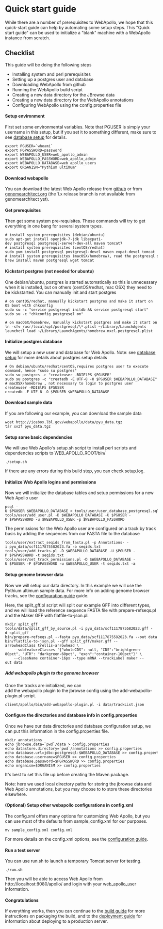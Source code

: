 # Quick start guide


While there are a number of prerequisites to WebApollo, we hope that
this quick-start guide can help by automating some setup steps. This
"Quick start guide" can be used to initialize a "blank" machine with a
WebApollo instance from scratch.

## Checklist
This guide will be doing the following steps

 - Installing system and perl prerequisites
 - Setting up a postgres user and database
 - Downloading WebApollo from github
 - Running the WebApollo build script
 - Creating a new data directory for the JBrowse data
 - Creating a new data directory for the WebApollo annotations
 - Configuring WebApollo using the config.properties file

#### Setup environment
First set some environmental variables. Note that PGUSER is simply your username in this setup, but if you set it to something different, make sure to see [database setup](Database_setup.md) for details.

    export PGUSER=`whoami`
    export PGPASSWORD=password
    export WEBAPOLLO_USER=web_apollo_admin
    export WEBAPOLLO_PASSWORD=web_apollo_admin
    export WEBAPOLLO_DATABASE=web_apollo_users
    export ORGANISM="Pythium ultimum"

#### Download webapollo

You can download the latest Web Apollo release from [github](https://github.com/gmod/Apollo.git) or from
[genomearchitect.org](http://genomearchitect.org) (the 1.x release branch is not available from genomearchitect yet).


#### Get prerequisites

Then get some system pre-requisites. These commands will try to get everything in one bang for several system types.

    # install system prerequisites (debian/ubuntu)
    sudo apt-get install openjdk-7-jdk libexpat1-dev postgresql postgresql-server-dev-all maven tomcat7
    # install system prerequisites (centOS/redhat)
    sudo yum install postgresql postgresql-devel maven expat-devel tomcat
    # install system prerequisites (macOSX/homebrew), read the postgresql start guide
    brew install maven postgresql wget tomcat

#### Kickstart postgres (not needed for ubuntu)
One debian/ubuntu, postgres is started automatically so this is unnecessary when it is installed, but on others (centOS/redhat, mac OSX) they need to be kickstarted. You can manually init and start postgres

    # on centOS/redhat, manually kickstart postgres and make it start on OS boot with chkconfig
    sudo su -c "service postgresql initdb && service postgresql start"
    sudo su -c "chkconfig postgresql on"

    # on macOSX/homebrew, manually kickstart postgres and make it start on OS boot with launchctl
    ln -sfv /usr/local/opt/postgresql/\*.plist ~/Library/LaunchAgents
    launchctl load ~/Library/LaunchAgents/homebrew.mxcl.postgresql.plist

#### Initialize postgres database
We will setup a new user and database for Web Apollo. Note: see [database setup](Database_setup.md#authentication) for more details about postgres setup details

    # On debian/ubuntu/redhat/centOS,requires postgres user to execute command, hence "sudo su postgres"
    sudo su postgres -c "createuser -RDIElPS $PGUSER"
    sudo su postgres -c "createdb -E UTF-8 -O $PGUSER $WEBAPOLLO_DATABASE"
    # macOSX/homebrew , not necessary to login to postgres user
    createuser -RDIElPS $PGUSER
    createdb -E UTF-8 -O $PGUSER $WEBAPOLLO_DATABASE

#### Download sample data

If you are following our example, you can download the sample data

    wget http://icebox.lbl.gov/webapollo/data/pyu_data.tgz
    tar xvzf pyu_data.tgz

#### Setup some basic dependencies

We will use Web Apollo's setup.sh script to install perl scripts and dependencies scripts to WEB\_APOLLO\_ROOT/bin/

    ./setup.sh

If there are any errors during this build step, you can check setup.log.

#### Initialize Web Apollo logins and permissions
Now we will initialize the database tables and setup permissions for a new Web Apollo user

    psql -U $PGUSER $WEBAPOLLO_DATABASE < tools/user/user_database_postgresql.sql
    tools/user/add_user.pl -D $WEBAPOLLO_DATABASE -U $PGUSER -P $PGPASSWORD -u $WEBAPOLLO_USER -p $WEBAPOLLO_PASSWORD

The permissions for the Web Apollo user are configured on a track by track basis by adding the sequences from our FASTA file to the database 

    tools/user/extract_seqids_from_fasta.pl -p Annotations- -i pyu_data/scf1117875582023.fa -o seqids.txt
    tools/user/add_tracks.pl -D $WEBAPOLLO_DATABASE -U $PGUSER -P $PGPASSWORD -t seqids.txt
    tools/user/set_track_permissions.pl -D $WEBAPOLLO_DATABASE -U $PGUSER -P $PGPASSWORD -u $WEBAPOLLO_USER -t seqids.txt -a


#### Setup genome browser data
Now we will setup our data directory. In this example we will use the Pythium ultimum sample data. For more info on adding genome browser tracks, see the [configuration guide](Configure.md) guide.

Here, the split_gff.pl script will split our example GFF into different types, and we will load the reference sequence FASTA file with prepare-refseqs.pl and the Maker GFF with flatfile-to-json.pl.

    mkdir split_gff
    tools/data/split_gff_by_source.pl -i pyu_data/scf1117875582023.gff -d split_gff
    bin/prepare-refseqs.pl --fasta pyu_data/scf1117875582023.fa --out data
    bin/flatfile-to-json.pl --gff split_gff/maker.gff --arrowheadClass trellis-arrowhead \
        --subfeatureClasses '{"wholeCDS": null, "CDS":"brightgreen-80pct", "UTR": "darkgreen-60pct", "exon":"container-100pct"}' \
        --className container-16px --type mRNA --trackLabel maker --out data

##### Add webapollo plugin to the genome browser
Once the tracks are initialized, we can add the webapollo plugin to the jbrowse config using the add-webapollo-plugin.pl script.

    client/apollo/bin/add-webapollo-plugin.pl -i data/trackList.json

#### Configure the directories and database info in config.properties

Once we have our data directories and database configuration setup, we can put this information in the config.properties file.

    mkdir annotations
    echo jbrowse.data=`pwd`/data > config.properties
    echo datastore.directory=`pwd`/annotations >> config.properties
    echo database.url=jdbc:postgresql:$WEBAPOLLO_DATABASE >> config.properties
    echo database.username=$PGUSER >> config.properties
    echo database.password=$PGPASSWORD >> config.properties
    echo organism=$ORGANISM >> config.properties

It's best to set this file up before creating the Maven package.

Note: here we used local directory paths for storing the jbrowse data and Web Apollo annotations,
but you may choose to to store these directories elsewhere.

#### (Optional) Setup other webapollo configurations in config.xml

The config.xml offers many options for customizing Web Apollo, but you can use most of the defaults from sample_config.xml for our purposes.

    mv sample_config.xml config.xml

For more details on the config.xml options, see the [configuration guide](Configure.md).

#### Run a test server

You can use run.sh to launch a temporary Tomcat server for testing.

    ./run.sh

Then you will be able to access Web Apollo from  http://localhost:8080/apollo/ and login with your web_apollo_user information. 

#### Congratulations

If everything works, then you can continue to the [build guide](Build.md) for more instructions on packaging the build, and to the [deployment guide](Deploy.md) for information about deploying to a production server.

